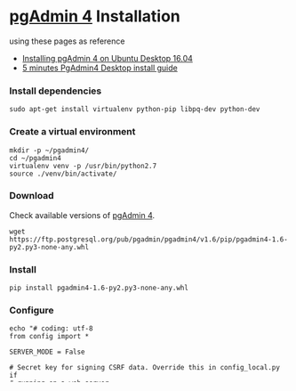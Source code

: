 # [pgAdmin 4](https://www.pgadmin.org/) Installation

using these pages as reference
- [Installing pgAdmin 4 on Ubuntu Desktop 16.04](https://kiahosseini.github.io/help/2016/10/18/installing-pgadmin4-ubuntu-16.04.html)
- [5 minutes PgAdmin4 Desktop install guide](https://gist.github.com/ThomasG77/c0769593196ee387c77ed77bb8a3dbe2)


### Install dependencies
```
sudo apt-get install virtualenv python-pip libpq-dev python-dev
```

### Create a virtual environment
```
mkdir -p ~/pgadmin4/
cd ~/pgadmin4
virtualenv venv -p /usr/bin/python2.7
source ./venv/bin/activate/
```

### Download
Check available versions of [pgAdmin 4](https://www.pgadmin.org/download).
```
wget https://ftp.postgresql.org/pub/pgadmin/pgadmin4/v1.6/pip/pgadmin4-1.6-py2.py3-none-any.whl
```

### Install
```
pip install pgadmin4-1.6-py2.py3-none-any.whl
```

### Configure
```
echo "# coding: utf-8
from config import *

SERVER_MODE = False

# Secret key for signing CSRF data. Override this in config_local.py if
# running on a web server
CSRF_SESSION_KEY = 'MyAlternateSuperSecret1'

# Secret key for signing cookies. Override this in config_local.py if
# running on a web server
SECRET_KEY = 'MyAlternateSuperSecret2'

# Salt used when hashing passwords. Override this in config_local.py if
# running on a web server
SECURITY_PASSWORD_SALT = 'MyAlternateSuperSecret3'
" > ./venv/lib/python2.7/site-packages/pgadmin4/config_local.py
```

### Test Installation
```
python ./venv/lib/python2.7/site-packages/pgadmin4/pgAdmin4.py
```

### Create Launcher
Create pgAdmin4.sh and pgAdmin4.desktop files

**~/pgadmin4/pgAdmin4.sh**
```
#! /bin/sh
source ~/pgadmin4/venv/bin/activate
python ~/pgadmin4/venv/local/lib/python2.7/site-packages/pgadmin4/pgAdmin4.py &
sleep 5; sensible-browser http://127.0.0.1:5050
```

**~/.local/share/applications/pgAdmin4.desktop**
```
[Desktop Entry]
Name=pgAdmin 4
Exec=~/apps/pgadmin4/pgAdmin4.sh
Icon=~/apps/pgadmin4/pgadmin.svg
Type=Application
Categories=Database
Terminal=false
```
